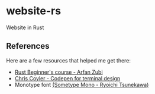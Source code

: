 # website-rs
Website in Rust

## References

Here are a few resources that helped me get there:

- [Rust Beginner's course - Arfan Zubi](https://www.youtube.com/watch?v=BpPEoZW5IiY)
- [Chris Coyler - Codepen for terminal design](https://codepen.io/chriscoyier/pen/GBbOJd)
- Monotype font [(Sometype Mono - Ryoichi Tsunekawa)](https://fonts.google.com/specimen/Sometype+Mono)
